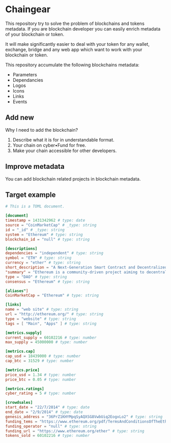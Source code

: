 # Chaingear

This repository try to solve the problem of blockchains and tokens metadata.
If you are blockchain developer you can easily enrich metadata of your blockchain or token.

It will make significantly easier to deal with your token for any wallet, exchange, bridge and any web app which want to work with your blockchain or token.

This repository accumulate the following blockchains metadata:
- Parameters
- Dependancies
- Logos
- Icons
- Links
- Events

## Add new

Why I need to add the blockchain?

1. Describe what it is for in understandable format.
2. Your chain on cyber•Fund for free.
3. Make your chain accessible for other developers.

## Improve metadata
You can add blockchain related projects in blockchain metadata.

## Target example
```toml
# This is a TOML document.

[document]
timestamp = 1431342962 # type: date
source = "CoinMarketCap" # _type: string
id = "_id" # _type: string
system = "Ethereum" # type: string
blockchain_id = "null" # type: string

[descriptions]
dependencies = "independent" # type: string
symbol = "ETH" # type: string
currency = "ether" # type: string
short_description = "A Next-Generation Smart Contract and Decentralized Application Platform" # type: string
"summary" = "Ethereum is a community-driven project aiming to decentralize the internet and return it to its democratic roots. It is a platform for building and running applications which do not need to rely on trust and cannot be controlled by any central authority." # type: string
type = "DAO" # type: string
consensus = "Ethereum" # type: string

[aliases"]
CoinMarketCap = "Ethereum" # type: string

[links]
name = "web site" # type: string
url = "http://ethereum.org/" # type: string
type = "website" # type: string
tags = [ "Main", "Apps" ] # type: string

[metrics.supply]
current_supply = 60102216 # type: number
max_supply = 45000000 # type: number

[metrics.cap]
cap_usd = 18439000 # type: number
cap_btc = 31529 # type: number

[metrics.price]
price_usd = 1.34 # type: number
price_btc = 0.05 # type: number

[metrics.ratings]
cyber_rating = 5 # type: number

[crowdsales]
start_date = "22/7/2014" # type: date
end_date = "2/9/2014" # type: date
genesis_address = "36PrZ1KHYMpqSyAQXSG8VwbUiq2EogxLo2" # type: string
funding_tems = "https://www.ethereum.org/pdf/TermsAndConditionsOfTheEthereumGenesisSale.pdf" # type: string
funding_operator = "null" # type: string
funding_url = "https://www.ethereum.org/ether" # type: string
tokens_sold = 60102216 # type: number
```
